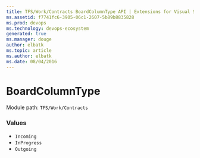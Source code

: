 ```yaml
---
title: TFS/Work/Contracts BoardColumnType API | Extensions for Visual Studio Team Services
ms.assetid: f7741fc6-3905-06c1-2607-5b89b8835828
ms.prod: devops
ms.technology: devops-ecosystem
generated: true
ms.manager: douge
author: elbatk
ms.topic: article
ms.author: elbatk
ms.date: 08/04/2016
---
```


# BoardColumnType

Module path: `TFS/Work/Contracts`

### Values

* `Incoming` 
* `InProgress` 
* `Outgoing` 
